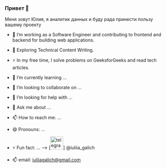 ### Привет 👋

Меня зовут Юлия, я аналитик данных и буду рада принести пользу вашему проекту
- :telescope: I’m working as a Software Engineer and contributing to frontend and backend for building web applications.

- :seedling: Exploring Technical Content Writing.

- :zap: In my free time, I solve problems on GeeksforGeeks and read tech articles.





- 🌱 I’m currently learning ...
- 👯 I’m looking to collaborate on ...
- 🤔 I’m looking for help with ...
- 💬 Ask me about ...
- 📫 How to reach me: ...
- 😄 Pronouns: ...
- ⚡ Fun fact: ...
-->
[<img src='https://cdn.jsdelivr.net/npm/simple-icons@3.0.1/icons/telegram.svg' alt='telegram' height='40'>] @iuliia_galich

- :mailbox: email: iuliiagalich@gmail.com
